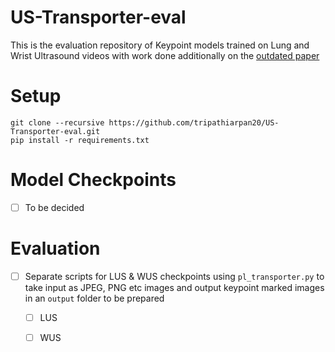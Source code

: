 # US-Transporter-eval

This is the evaluation repository of Keypoint models trained on Lung and Wrist Ultrasound videos with work done additionally on the [outdated paper](https://arxiv.org/pdf/2106.05929.pdf "arXiv link")

# Setup  
```
git clone --recursive https://github.com/tripathiarpan20/US-Transporter-eval.git
pip install -r requirements.txt
```

# Model Checkpoints

- [ ] To be decided

# Evaluation

- [ ] Separate scripts for LUS & WUS checkpoints using `pl_transporter.py` to take input as JPEG, PNG etc images and output keypoint marked images in an `output` folder to be prepared
  - [ ] LUS
  - [ ] WUS  

